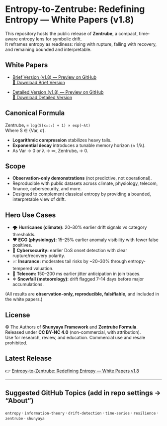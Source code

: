 # Entropy-to-Zentrube: Redefining Entropy — White Papers (v1.8)

This repository hosts the public release of **Zentrube**, a compact, time-aware entropy lens for symbolic drift.  
It reframes entropy as readiness: rising with rupture, falling with recovery, and remaining bounded and interpretable.

## White Papers
- [Brief Version (v1.8) — Preview on GitHub](Brief_Zentrube_White%20Paper_v1.8.pdf)  
  [📄 Download Brief Version](https://github.com/OMPSHUNYAYA/Entropy-to-Zentrube/raw/main/Brief_Zentrube_White%20Paper_v1.8.pdf)  

- [Detailed Version (v1.8) — Preview on GitHub](Zentrube_White%20Paper_v1.8.pdf)  
  [📄 Download Detailed Version](https://github.com/OMPSHUNYAYA/Entropy-to-Zentrube/raw/main/Zentrube_White%20Paper_v1.8.pdf)  

## Canonical Formula
Zentrubeₜ = `log(S(x₀:ₜ) + 1) × exp(−λt)`  
Where S ∈ {Var, σ}.

- **Logarithmic compression** stabilizes heavy tails.  
- **Exponential decay** introduces a tunable memory horizon (≈ 1/λ).  
- As Var → 0 or λ → ∞, Zentrubeₜ → 0.

## Scope
- **Observation-only demonstrations** (not predictive, not operational).  
- Reproducible with public datasets across climate, physiology, telecom, finance, cybersecurity, and more.  
- Designed to complement classical entropy by providing a bounded, interpretable view of drift.

## Hero Use Cases
- 🌪 **Hurricanes (climate):** 20–30% earlier drift signals vs category thresholds.  
- ❤️ **ECG (physiology):** 15–25% earlier anomaly visibility with fewer false positives.  
- 🔐 **Cybersecurity:** earlier DoS onset detection with clear rupture/recovery polarity.  
- 📈 **Insurance:** moderates tail risks by ~20–30% through entropy-tempered valuation.  
- 📡 **Telecom:** 150–200 ms earlier jitter anticipation in join traces.  
- ❄ **Snowfall (meteorology):** drift flagged 7–14 days before major accumulations.  

(All results are **observation-only, reproducible, falsifiable**, and included in the white papers.)

## License
© The Authors of **Shunyaya Framework** and **Zentrube Formula**.  
Released under **CC BY-NC 4.0** (non-commercial, with attribution).  
Use for research, review, and education. Commercial use and resale prohibited.

## Latest Release
👉 [Entropy-to-Zentrube: Redefining Entropy — White Papers v1.8](https://github.com/OMPSHUNYAYA/Entropy-to-Zentrube/releases/tag/v1.8)

---

## Suggested GitHub Topics (add in repo settings → “About”)
`entropy` · `information-theory` · `drift-detection` · `time-series` · `resilience` · `zentrube` · `shunyaya`
